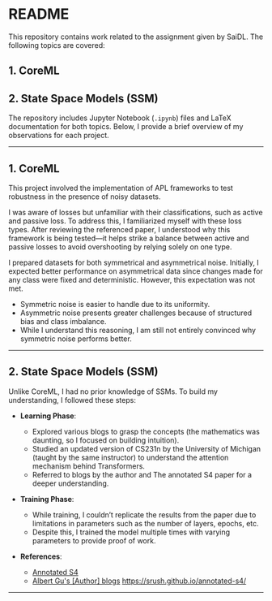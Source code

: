 # README

This repository contains work related to the assignment given by SaiDL. The following topics are covered:

## 1. CoreML  
## 2. State Space Models (SSM)  

The repository includes Jupyter Notebook (`.ipynb`) files and LaTeX documentation for both topics. Below, I provide a brief overview of my observations for each project.

---

## **1. CoreML**

This project involved the implementation of APL frameworks to test robustness in the presence of noisy datasets.  

  I was aware of losses but unfamiliar with their classifications, such as active and passive loss. To address this, I familiarized myself with these loss types. After reviewing the referenced paper, I understood why this framework is being tested—it helps strike a balance between active and passive losses to avoid overshooting by relying solely on one type.

  I prepared datasets for both symmetrical and asymmetrical noise. Initially, I expected better performance on asymmetrical data since changes made for any class were fixed and deterministic. However, this expectation was not met.  
  - Symmetric noise is easier to handle due to its uniformity.
  - Asymmetric noise presents greater challenges because of structured bias and class imbalance.
  - While I understand this reasoning, I am still not entirely convinced why symmetric noise performs better.

---

## **2. State Space Models (SSM)**

Unlike CoreML, I had no prior knowledge of SSMs. To build my understanding, I followed these steps:

- **Learning Phase**:
  - Explored various blogs to grasp the concepts (the mathematics was daunting, so I focused on building intuition).
  - Studied an updated version of CS231n by the University of Michigan (taught by the same instructor) to understand the attention mechanism behind Transformers.
  - Referred to blogs by the author and The annotated S4 paper for a deeper understanding.
 
- **Training Phase**:
  - While training, I couldn’t replicate the results from the paper due to limitations in parameters such as the number of layers, epochs, etc.
  - Despite this, I trained the model multiple times with varying parameters to provide proof of work.

- **References**:
  - [Annotated S4](https://srush.github.io/annotated-s4/)
  - [Albert Gu's [Author] blogs](https://hazyresearch.stanford.edu/blog/2022-01-14-s4-1)
https://srush.github.io/annotated-s4/


---

